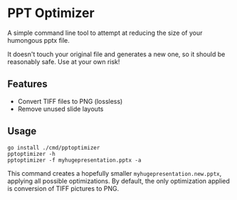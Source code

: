 
# PPT Optimizer

A simple command line tool to attempt at reducing the size of your humongous pptx file.

It doesn't touch your original file and generates a new one, so it should be reasonably safe. Use at your own risk!

## Features

- Convert TIFF files to PNG (lossless)
- Remove unused slide layouts

## Usage

    go install ./cmd/pptoptimizer
    pptoptimizer -h
    pptoptimizer -f myhugepresentation.pptx -a

This command creates a hopefully smaller `myhugepresentation.new.pptx`, applying all possible optimizations.
By default, the only optimization applied is conversion of TIFF pictures to PNG.
